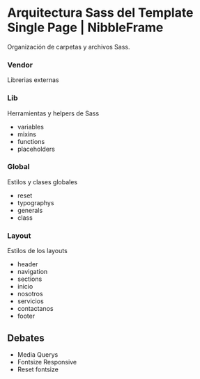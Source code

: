 # Arquitectura Sass del Template Single Page | NibbleFrame
Organización de carpetas y archivos Sass.

### Vendor
Librerias externas

### Lib
Herramientas y helpers de Sass
* variables
* mixins
* functions
* placeholders

### Global
Estilos y clases globales
* reset
* typographys
* generals
* class

### Layout
Estilos de los layouts
* header
* navigation
* sections
* inicio
* nosotros
* servicios
* contactanos
* footer

## Debates
* Media Querys
* Fontsize Responsive
* Reset fontsize